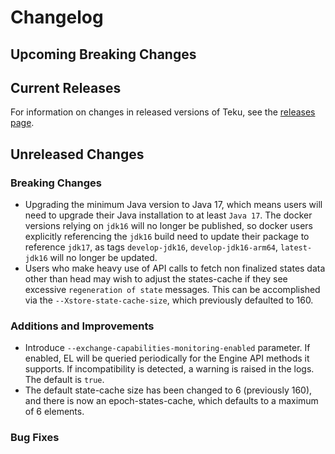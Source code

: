 # Changelog

## Upcoming Breaking Changes

## Current Releases

For information on changes in released versions of Teku, see the [releases page](https://github.com/ConsenSys/teku/releases).

## Unreleased Changes

### Breaking Changes

- Upgrading the minimum Java version to Java 17, which means users will need to upgrade their Java installation to at least `Java 17`.  The docker versions relying on `jdk16` will no longer be published, so docker users explicitly referencing the `jdk16` build need to update their package to reference `jdk17`, as tags `develop-jdk16`, `develop-jdk16-arm64`, `latest-jdk16` will no longer be updated.
- Users who make heavy use of API calls to fetch non finalized states data other than head may wish to adjust the states-cache if they see excessive `regeneration of state` messages. This can be accomplished via the `--Xstore-state-cache-size`, which previously defaulted to 160.

### Additions and Improvements

- Introduce `--exchange-capabilities-monitoring-enabled` parameter. If enabled, EL will be queried periodically for the Engine API methods it supports. If incompatibility is detected, a warning is raised in the logs. The default is `true`.
- The default state-cache size has been changed to 6 (previously 160), and there is now an epoch-states-cache, which defaults to a maximum of 6 elements. 

### Bug Fixes
